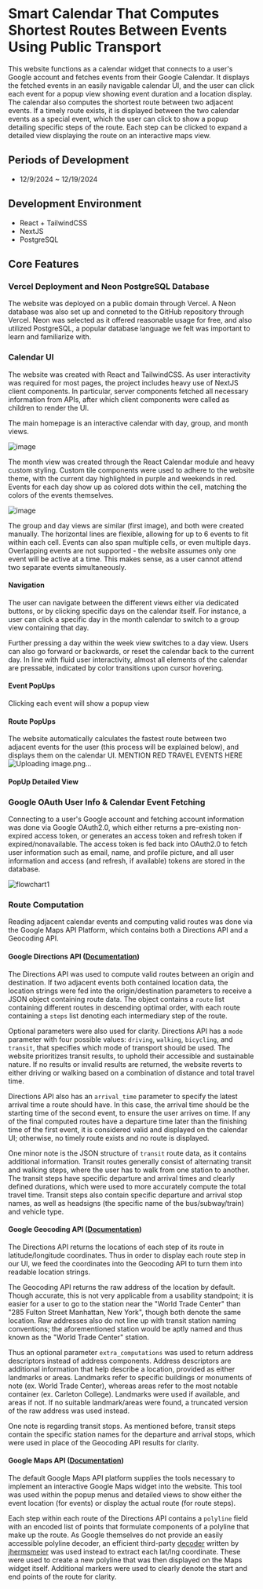 # Smart Calendar That Computes Shortest Routes Between Events Using Public Transport

This website functions as a calendar widget that connects to a user's Google account and fetches events from their Google Calendar. It displays the fetched events in an easily navigable calendar UI, and the user can click each event for a popup view showing event duration and a location display. The calendar also computes the shortest route between two adjacent events. If a timely route exists, it is displayed between the two calendar events as a special event, which the user can click to show a popup detailing specific steps of the route. Each step can be clicked to expand a detailed view displaying the route on an interactive maps view. 

## Periods of Development  
- 12/9/2024 ~ 12/19/2024

## Development Environment  
- React + TailwindCSS
- NextJS
- PostgreSQL

## Core Features

### Vercel Deployment and Neon PostgreSQL Database

The website was deployed on a public domain through Vercel. A Neon database was also set up and conneted to the GitHub repository through Vercel. Neon was selected as it offered reasonable usage for free, and also utilized PostgreSQL, a popular database language we felt was important to learn and familiarize with. 

### Calendar UI

The website was created with React and TailwindCSS. As user interactivity was required for most pages, the project includes heavy use of NextJS client components. In particular, server components fetched all necessary information from APIs, after which client components were called as children to render the UI. 

The main homepage is an interactive calendar with day, group, and month views. 

![image](https://github.com/user-attachments/assets/c9d16177-0f4c-48b5-9e3e-79577f174526)

The month view was created through the React Calendar module and heavy custom styling. Custom tile components were used to adhere to the website theme, with the current day highlighted in purple and weekends in red. Events for each day show up as colored dots within the cell, matching the colors of the events themselves. 

![image](https://github.com/user-attachments/assets/a0c379df-0773-45ed-95cc-3eccb7e13f58)

The group and day views are similar (first image), and both were created manually. The horizontal lines are flexible, allowing for up to 6 events to fit within each cell. Events can also span multiple cells, or even multiple days. Overlapping events are not supported - the website assumes only one event will be active at a time. This makes sense, as a user cannot attend two separate events simultaneously. 

#### Navigation

The user can navigate between the different views either via dedicated buttons, or by clicking specific days on the calendar itself. For instance, a user can click a specific day in the month calendar to switch to a group view containing that day. 

Further pressing a day within the week view switches to a day view. Users can also go forward or backwards, or reset the calendar back to the current day. In line with fluid user interactivity, almost all elements of the calendar are pressable, indicated by color transitions upon cursor hovering. 

#### Event PopUps

Clicking each event will show a popup view 

#### Route PopUps

The website automatically calculates the fastest route between two adjacent events for the user (this process will be explained below), and displays them on the calendar UI. 
MENTION RED TRAVEL EVENTS HERE
![Uploading image.png…]()

#### PopUp Detailed View


### Google OAuth User Info & Calendar Event Fetching

Connecting to a user's Google account and fetching account information was done via Google OAuth2.0, which either returns a pre-existing non-expired access token, or generates an access token and refresh token if expired/nonavailable. The access token is fed back into OAuth2.0 to fetch user information such as email, name, and profile picture, and all user information and access (and refresh, if available) tokens are stored in the database. 

![flowchart1](https://github.com/user-attachments/assets/9ebc65be-7f73-4254-86ed-4d8eb987a971)


### Route Computation

Reading adjacent calendar events and computing valid routes was done via the Google Maps API Platform, which contains both a Directions API and a Geocoding API. 

#### Google Directions API ([Documentation](https://developers.google.com/maps/documentation/directions))

The Directions API was used to compute valid routes between an origin and destination. If two adjacent events both contained location data, the location strings were fed into the origin/destination parameters to receive a JSON object containing route data. The object contains a `route` list containing different routes in descending optimal order, with each route containing a `steps` list denoting each intermediary step of the route. 

Optional parameters were also used for clarity. Directions API has a `mode` parameter with four possible values: `driving`, `walking`, `bicycling`, and `transit`, that specifies which mode of transport should be used. The website prioritizes transit results, to uphold their accessible and sustainable nature. If no results or invalid results are returned, the website reverts to either driving or walking based on a combination of distance and total travel time.

Directions API also has an `arrival_time` parameter to specify the latest arrival time a route should have. In this case, the arrival time should be the starting time of the second event, to ensure the user arrives on time. If any of the final computed routes have a departure time later than the finishing time of the first event, it is considered valid and displayed on the calendar UI; otherwise, no timely route exists and no route is displayed. 

One minor note is the JSON structure of `transit` route data, as it contains additional information. Transit routes generally consist of alternating transit and walking steps, where the user has to walk from one station to another. The transit steps have specific departure and arrival times and clearly defined durations, which were used to more accurately compute the total travel time. Transit steps also contain specific departure and arrival stop names, as well as headsigns (the specific name of the bus/subway/train) and vehicle type. 

#### Google Geocoding API ([Documentation](https://developers.google.com/maps/documentation/geocoding))

The Directions API returns the locations of each step of its route in latitude/longitude coordinates. Thus in order to display each route step in our UI, we feed the coordinates into the Geocoding API to turn them into readable location strings. 

The Geocoding API returns the raw address of the location by default. Though accurate, this is not very applicable from a usability standpoint; it is easier for a user to go to the station near the "World Trade Center" than "285 Fulton Street Manhattan, New York", though both denote the same location. Raw addresses also do not line up with transit station naming conventions; the aforementioned station would be aptly named and thus known as the "World Trade Center" station. 

Thus an optional parameter `extra_computations` was used to return address descriptors instead of address components. Address descriptors are additional information that help describe a location, provided as either landmarks or areas. Landmarks refer to specific buildings or monuments of note (ex. World Trade Center), whereas areas refer to the most notable container (ex. Carleton College). Landmarks were used if available, and areas if not. If no suitable landmark/areas were found, a truncated version of the raw address was used instead. 

One note is regarding transit stops. As mentioned before, transit steps contain the specific station names for the departure and arrival stops, which were used in place of the Geocoding API results for clarity. 

#### Google Maps API ([Documentation](https://developers.google.com/maps))

The default Google Maps API platform supplies the tools necessary to implement an interactive Google Maps widget into the website. This tool was used within the popup menus and detailed views to show either the event location (for events) or display the actual route (for route steps). 

Each step within each route of the Directions API contains a `polyline` field with an encoded list of points that formulate components of a polyline that make up the route. As Google themselves do not provide an easily accessible polyline decoder, an efficient third-party [decoder](https://github.com/jhermsmeier/node-google-polyline/tree/master) written by [jhermsmeier](https://github.com/jhermsmeier) was used instead to extract each lat/lng coordinate. These were used to create a new polyline that was then displayed on the Maps widget itself. Additional markers were used to clearly denote the start and end points of the route for clarity. 
